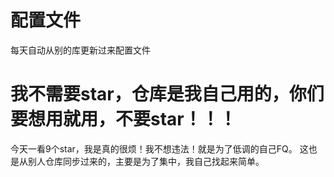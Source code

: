 # 配置文件

每天自动从别的库更新过来配置文件

# 我不需要star，仓库是我自己用的，你们要想用就用，不要star！！！

今天一看9个star，我是真的很烦！我不想违法！就是为了低调的自己FQ。
这也是从别人仓库同步过来的，主要是为了集中，我自己找起来简单。
